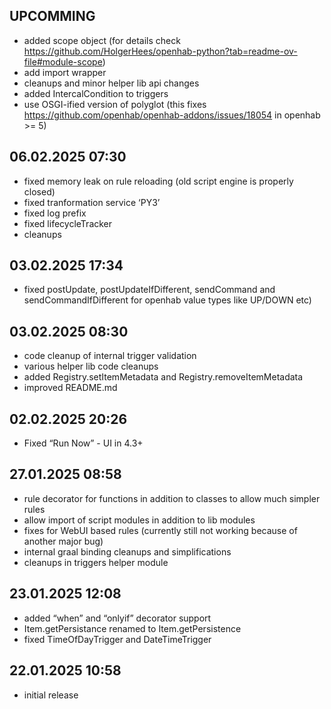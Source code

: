 ## UPCOMMING

* added scope object (for details check https://github.com/HolgerHees/openhab-python?tab=readme-ov-file#module-scope)
* add import wrapper 
* cleanups and minor helper lib api changes
* added IntercalCondition to triggers
* use OSGI-ified version of polyglot (this fixes https://github.com/openhab/openhab-addons/issues/18054 in openhab >= 5)

## 06.02.2025 07:30

* fixed memory leak on rule reloading (old script engine is properly closed)
* fixed tranformation service ‘PY3’
* fixed log prefix
* fixed lifecycleTracker
* cleanups

## 03.02.2025 17:34

* fixed postUpdate, postUpdateIfDifferent, sendCommand and sendCommandIfDifferent for openhab value types like UP/DOWN etc)

## 03.02.2025 08:30

* code cleanup of internal trigger validation
* various helper lib code cleanups
* added Registry.setItemMetadata and Registry.removeItemMetadata
* improved README.md

## 02.02.2025 20:26

* Fixed “Run Now” - UI in 4.3+

## 27.01.2025 08:58

* rule decorator for functions in addition to classes to allow much simpler rules
* allow import of script modules in addition to lib modules
* fixes for WebUI based rules (currently still not working because of another major bug)
* internal graal binding cleanups and simplifications
* cleanups in triggers helper module

## 23.01.2025 12:08

* added “when” and “onlyif” decorator support
* Item.getPersistance renamed to Item.getPersistence
* fixed TimeOfDayTrigger and DateTimeTrigger

## 22.01.2025 10:58

* initial release
